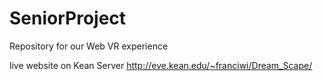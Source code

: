 # SeniorProject
Repository for our Web VR experience

live website on Kean Server
http://eve.kean.edu/~franciwi/Dream_Scape/
